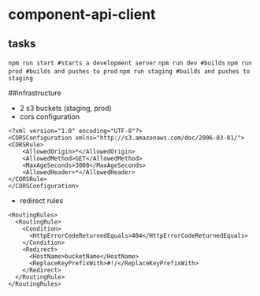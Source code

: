 # component-api-client

## tasks
`npm run start #starts a development server`
`npm run dev #builds`
`npm run prod #builds and pushes to prod`
`npm run staging #builds and pushes to staging`

##infrastructure
- 2 s3 buckets (staging, prod)
- cors configuration
```
<?xml version="1.0" encoding="UTF-8"?>
<CORSConfiguration xmlns="http://s3.amazonaws.com/doc/2006-03-01/">
<CORSRule>
    <AllowedOrigin>*</AllowedOrigin>
    <AllowedMethod>GET</AllowedMethod>
    <MaxAgeSeconds>3000</MaxAgeSeconds>
    <AllowedHeader>*</AllowedHeader>
</CORSRule>
</CORSConfiguration>
```
- redirect rules
```
<RoutingRules>
  <RoutingRule>
    <Condition>
      <HttpErrorCodeReturnedEquals>404</HttpErrorCodeReturnedEquals>
    </Condition>
    <Redirect>
      <HostName>bucketName</HostName>
      <ReplaceKeyPrefixWith>#!/</ReplaceKeyPrefixWith>
    </Redirect>
  </RoutingRule>
</RoutingRules>

```
